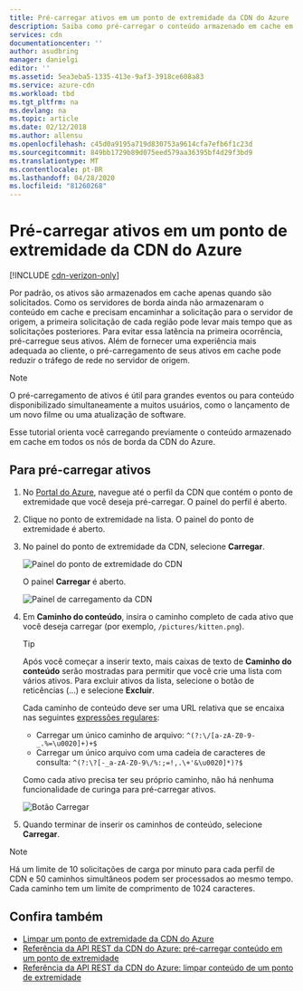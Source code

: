 ```yaml
---
title: Pré-carregar ativos em um ponto de extremidade da CDN do Azure | Microsoft Docs
description: Saiba como pré-carregar o conteúdo armazenado em cache em um ponto de extremidade da CDN do Azure.
services: cdn
documentationcenter: ''
author: asudbring
manager: danielgi
editor: ''
ms.assetid: 5ea3eba5-1335-413e-9af3-3918ce608a83
ms.service: azure-cdn
ms.workload: tbd
ms.tgt_pltfrm: na
ms.devlang: na
ms.topic: article
ms.date: 02/12/2018
ms.author: allensu
ms.openlocfilehash: c45d0a9195a719d830753a9614cfa7efb6f1c23d
ms.sourcegitcommit: 849bb1729b89d075eed579aa36395bf4d29f3bd9
ms.translationtype: MT
ms.contentlocale: pt-BR
ms.lasthandoff: 04/28/2020
ms.locfileid: "81260268"
---
```

# <a name="pre-load-assets-on-an-azure-cdn-endpoint"></a>Pré-carregar ativos em um ponto de extremidade da CDN do Azure
[!INCLUDE [cdn-verizon-only](../../includes/cdn-verizon-only.md)]

Por padrão, os ativos são armazenados em cache apenas quando são solicitados. Como os servidores de borda ainda não armazenaram o conteúdo em cache e precisam encaminhar a solicitação para o servidor de origem, a primeira solicitação de cada região pode levar mais tempo que as solicitações posteriores. Para evitar essa latência na primeira ocorrência, pré-carregue seus ativos. Além de fornecer uma experiência mais adequada ao cliente, o pré-carregamento de seus ativos em cache pode reduzir o tráfego de rede no servidor de origem.

> [!NOTE]
> O pré-carregamento de ativos é útil para grandes eventos ou para conteúdo disponibilizado simultaneamente a muitos usuários, como o lançamento de um novo filme ou uma atualização de software.
> 
> 

Esse tutorial orienta você carregando previamente o conteúdo armazenado em cache em todos os nós de borda da CDN do Azure.

## <a name="to-pre-load-assets"></a>Para pré-carregar ativos
1. No [Portal do Azure](https://portal.azure.com), navegue até o perfil da CDN que contém o ponto de extremidade que você deseja pré-carregar. O painel do perfil é aberto.
    
2. Clique no ponto de extremidade na lista. O painel do ponto de extremidade é aberto.
3. No painel do ponto de extremidade da CDN, selecione **Carregar**.
   
    ![Painel do ponto de extremidade do CDN](./media/cdn-preload-endpoint/cdn-endpoint-blade.png)
   
    O painel **Carregar** é aberto.
   
    ![Painel de carregamento da CDN](./media/cdn-preload-endpoint/cdn-load-blade.png)
4. Em **Caminho do conteúdo**, insira o caminho completo de cada ativo que você deseja carregar (por exemplo, `/pictures/kitten.png`).
   
   > [!TIP]
   > Após você começar a inserir texto, mais caixas de texto de **Caminho do conteúdo** serão mostradas para permitir que você crie uma lista com vários ativos. Para excluir ativos da lista, selecione o botão de reticências (...) e selecione **Excluir**.
   > 
   > Cada caminho de conteúdo deve ser uma URL relativa que se encaixa nas seguintes [expressões regulares](/dotnet/standard/base-types/regular-expression-language-quick-reference):  
   > - Carregar um único caminho de arquivo: `^(?:\/[a-zA-Z0-9-_.%=\u0020]+)+$`  
   > - Carregar um único arquivo com uma cadeia de caracteres de consulta: `^(?:\?[-_a-zA-Z0-9\/%:;=!,.\+'&\u0020]*)?$` 
   > 
   > Como cada ativo precisa ter seu próprio caminho, não há nenhuma funcionalidade de curinga para pré-carregar ativos.
   > 
   > 
   
    ![Botão Carregar](./media/cdn-preload-endpoint/cdn-load-paths.png)
5. Quando terminar de inserir os caminhos de conteúdo, selecione **Carregar**.
   

> [!NOTE]
> Há um limite de 10 solicitações de carga por minuto para cada perfil de CDN e 50 caminhos simultâneos podem ser processados ao mesmo tempo. Cada caminho tem um limite de comprimento de 1024 caracteres.
> 
> 

## <a name="see-also"></a>Confira também
* [Limpar um ponto de extremidade da CDN do Azure](cdn-purge-endpoint.md)
* [Referência da API REST da CDN do Azure: pré-carregar conteúdo em um ponto de extremidade](https://docs.microsoft.com/rest/api/cdn/endpoints/loadcontent)
* [Referência da API REST da CDN do Azure: limpar conteúdo de um ponto de extremidade](https://docs.microsoft.com/rest/api/cdn/endpoints/purgecontent)

